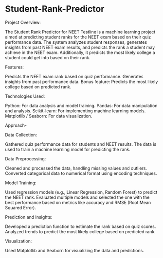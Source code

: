# Student-Rank-Predictor

Project Overview:

The Student Rank Predictor for NEET Testline is a machine learning project aimed at predicting student ranks for the NEET exam based on their quiz performance data. The system analyzes student responses, generates insights from past NEET exam results, and predicts the rank a student may achieve in the NEET exam. Additionally, it predicts the most likely college a student could get into based on their rank.

Features:

Predicts the NEET exam rank based on quiz performance.
Generates insights from past performance data.
Bonus feature: Predicts the most likely college based on predicted rank.

Technologies Used:

Python: For data analysis and model training.
Pandas: For data manipulation and analysis.
Scikit-learn: For implementing machine learning models.
Matplotlib / Seaborn: For data visualization.

Approach-

Data Collection:

Gathered quiz performance data for students and NEET results.
The data is used to train a machine learning model for predicting the rank.

Data Preprocessing:

Cleaned and processed the data, handling missing values and outliers.
Converted categorical data to numerical format using encoding techniques.

Model Training:

Used regression models (e.g., Linear Regression, Random Forest) to predict the NEET rank.
Evaluated multiple models and selected the one with the best performance based on metrics like accuracy and RMSE (Root Mean Squared Error).

Prediction and Insights:

Developed a prediction function to estimate the rank based on quiz scores.
Analyzed trends to predict the most likely college based on predicted rank.

Visualization:

Used Matplotlib and Seaborn for visualizing the data and predictions.
